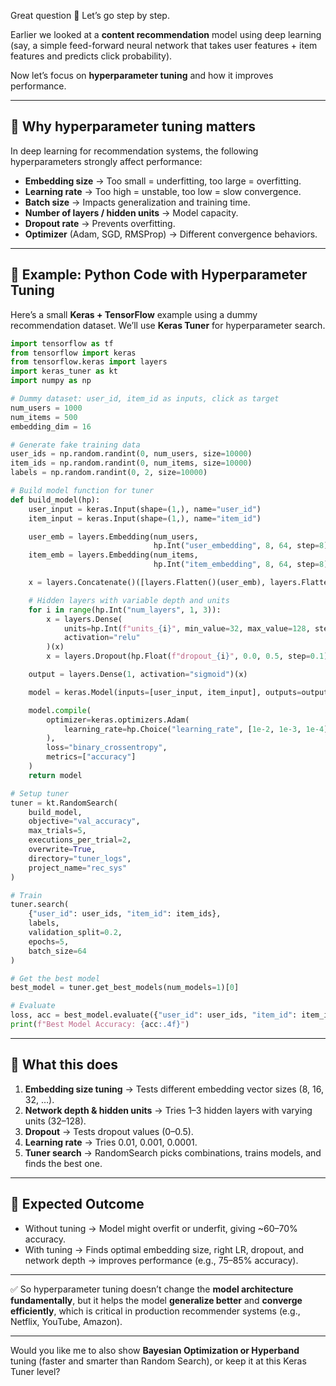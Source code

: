 Great question 🚀 Let’s go step by step.

Earlier we looked at a **content recommendation** model using deep learning (say, a simple feed-forward neural network that takes user features + item features and predicts click probability).

Now let’s focus on **hyperparameter tuning** and how it improves performance.

---

## 🔹 Why hyperparameter tuning matters

In deep learning for recommendation systems, the following hyperparameters strongly affect performance:

* **Embedding size** → Too small = underfitting, too large = overfitting.
* **Learning rate** → Too high = unstable, too low = slow convergence.
* **Batch size** → Impacts generalization and training time.
* **Number of layers / hidden units** → Model capacity.
* **Dropout rate** → Prevents overfitting.
* **Optimizer** (Adam, SGD, RMSProp) → Different convergence behaviors.

---

## 🔹 Example: Python Code with Hyperparameter Tuning

Here’s a small **Keras + TensorFlow** example using a dummy recommendation dataset.
We’ll use **Keras Tuner** for hyperparameter search.

```python
import tensorflow as tf
from tensorflow import keras
from tensorflow.keras import layers
import keras_tuner as kt
import numpy as np

# Dummy dataset: user_id, item_id as inputs, click as target
num_users = 1000
num_items = 500
embedding_dim = 16

# Generate fake training data
user_ids = np.random.randint(0, num_users, size=10000)
item_ids = np.random.randint(0, num_items, size=10000)
labels = np.random.randint(0, 2, size=10000)

# Build model function for tuner
def build_model(hp):
    user_input = keras.Input(shape=(1,), name="user_id")
    item_input = keras.Input(shape=(1,), name="item_id")

    user_emb = layers.Embedding(num_users, 
                                hp.Int("user_embedding", 8, 64, step=8))(user_input)
    item_emb = layers.Embedding(num_items, 
                                hp.Int("item_embedding", 8, 64, step=8))(item_input)

    x = layers.Concatenate()([layers.Flatten()(user_emb), layers.Flatten()(item_emb)])

    # Hidden layers with variable depth and units
    for i in range(hp.Int("num_layers", 1, 3)):
        x = layers.Dense(
            units=hp.Int(f"units_{i}", min_value=32, max_value=128, step=32),
            activation="relu"
        )(x)
        x = layers.Dropout(hp.Float(f"dropout_{i}", 0.0, 0.5, step=0.1))(x)

    output = layers.Dense(1, activation="sigmoid")(x)

    model = keras.Model(inputs=[user_input, item_input], outputs=output)

    model.compile(
        optimizer=keras.optimizers.Adam(
            learning_rate=hp.Choice("learning_rate", [1e-2, 1e-3, 1e-4])
        ),
        loss="binary_crossentropy",
        metrics=["accuracy"]
    )
    return model

# Setup tuner
tuner = kt.RandomSearch(
    build_model,
    objective="val_accuracy",
    max_trials=5,
    executions_per_trial=2,
    overwrite=True,
    directory="tuner_logs",
    project_name="rec_sys"
)

# Train
tuner.search(
    {"user_id": user_ids, "item_id": item_ids}, 
    labels, 
    validation_split=0.2, 
    epochs=5, 
    batch_size=64
)

# Get the best model
best_model = tuner.get_best_models(num_models=1)[0]

# Evaluate
loss, acc = best_model.evaluate({"user_id": user_ids, "item_id": item_ids}, labels)
print(f"Best Model Accuracy: {acc:.4f}")
```

---

## 🔹 What this does

1. **Embedding size tuning** → Tests different embedding vector sizes (8, 16, 32, …).
2. **Network depth & hidden units** → Tries 1–3 hidden layers with varying units (32–128).
3. **Dropout** → Tests dropout values (0–0.5).
4. **Learning rate** → Tries 0.01, 0.001, 0.0001.
5. **Tuner search** → RandomSearch picks combinations, trains models, and finds the best one.

---

## 🔹 Expected Outcome

* Without tuning → Model might overfit or underfit, giving ~60–70% accuracy.
* With tuning → Finds optimal embedding size, right LR, dropout, and network depth → improves performance (e.g., 75–85% accuracy).

---

✅ So hyperparameter tuning doesn’t change the **model architecture fundamentally**, but it helps the model **generalize better** and **converge efficiently**, which is critical in production recommender systems (e.g., Netflix, YouTube, Amazon).

---

Would you like me to also show **Bayesian Optimization or Hyperband** tuning (faster and smarter than Random Search), or keep it at this Keras Tuner level?
